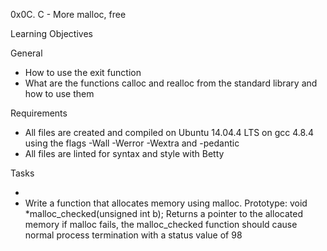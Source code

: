 0x0C. C - More malloc, free

Learning Objectives

General

 - How to use the exit function
 - What are the functions calloc and realloc from the standard library and how to use them

Requirements

 - All files are created and compiled on Ubuntu 14.04.4 LTS on gcc 4.8.4 using the flags -Wall -Werror -Wextra and -pedantic
 - All files are linted for syntax and style with Betty

Tasks

- 
 - Write a function that allocates memory using malloc.
Prototype: void *malloc_checked(unsigned int b);
Returns a pointer to the allocated memory
if malloc fails, the malloc_checked function should cause normal process termination with a status value of 98
